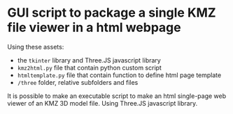 # GUI script to package a single KMZ file viewer in a html webpage

Using these assets:

- the `tkinter` library and Three.JS javascript library
- `kmz2html.py` file that contain python custom script
- `htmltemplate.py` file that contain function to define html page template
- `/three` folder, relative subfolders and files

It is possible to make an executable script to make an html single-page web viewer of an KMZ 3D model file. Using Three.JS javascript library.
